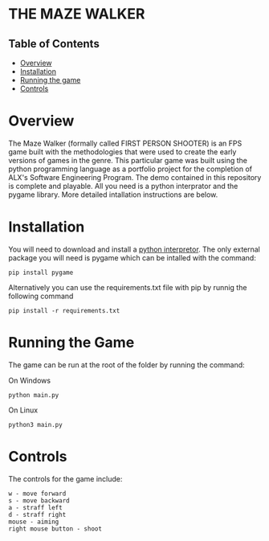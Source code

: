# THE MAZE WALKER

## Table of Contents

- [Overview](#overview)
- [Installation](#installation)
- [Running the game](#running-the-game)
- [Controls](#controls)

# Overview
The Maze Walker (formally called FIRST PERSON SHOOTER) is an FPS game built with the methodologies that were used to create the early versions of games in the genre. This particular game was built using the python programming language as a portfolio project for the completion of ALX's Software Engineering Program. The demo contained in this repository is complete and playable. All you need is a python interprator and the pygame library. More detailed intallation instructions are below.

# Installation
You will need to download and install a [python interpretor](https://www.python.org/downloads/). The only external package you will need is pygame which can be intalled with the command:

```
pip install pygame
```

Alternatively you can use the requirements.txt file with pip by runnig the following command

```
pip install -r requirements.txt
```

# Running the Game
The game can be run at the root of the folder by running the command:

On Windows
```
python main.py
```

On Linux

```
python3 main.py
```

# Controls

The controls for the game include:

```
w - move forward
s - move backward
a - straff left
d - straff right
mouse - aiming
right mouse button - shoot
```